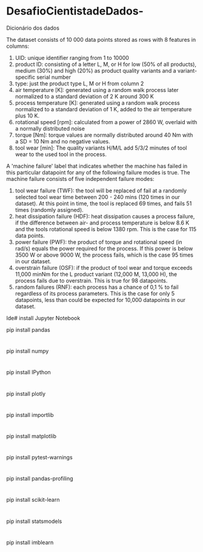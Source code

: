 # DesafioCientistadeDados-

Dicionário dos dados

The dataset consists of 10 000 data points stored as rows with 8 features in columns:

1.	UID: unique identifier ranging from 1 to 10000
2.	product ID: consisting of a letter L, M, or H for low (50% of all products), medium (30%) and high (20%) as product quality variants and a variant-specific serial number
3.	type: just the product type L, M or H from column 2
4.	air temperature [K]: generated using a random walk process later normalized to a standard deviation of 2 K around 300 K
5.	process temperature [K]: generated using a random walk process normalized to a standard deviation of 1 K, added to the air temperature plus 10 K.
6.	rotational speed [rpm]: calculated from a power of 2860 W, overlaid with a normally distributed noise
7.	torque [Nm]: torque values are normally distributed around 40 Nm with a SD = 10 Nm and no negative values.
8.	tool wear [min]: The quality variants H/M/L add 5/3/2 minutes of tool wear to the used tool in the process.

A 'machine failure' label that indicates whether the machine has failed in this particular datapoint for any of the following failure modes is true.
The machine failure consists of five independent failure modes:
1.	tool wear failure (TWF): the tool will be replaced of fail at a randomly selected tool wear time between 200 - 240 mins (120 times in our dataset). At this point in time, the tool is replaced 69 times, and fails 51 times (randomly assigned).
2.	heat dissipation failure (HDF): heat dissipation causes a process failure, if the difference between air- and process temperature is below 8.6 K and the tools rotational speed is below 1380 rpm. This is the case for 115 data points.
3.	power failure (PWF): the product of torque and rotational speed (in rad/s) equals the power required for the process. If this power is below 3500 W or above 9000 W, the process fails, which is the case 95 times in our dataset.
4.	overstrain failure (OSF): if the product of tool wear and torque exceeds 11,000 minNm for the L product variant (12,000 M, 13,000 H), the process fails due to overstrain. This is true for 98 datapoints.
5.	random failures (RNF): each process has a chance of 0,1 % to fail regardless of its process parameters. This is the case for only 5 datapoints, less than could be expected for 10,000 datapoints in our dataset.

Ide#
install Jupyter Notebook 

pip install pandas
#
pip install numpy
#
pip install IPython
#
pip install plotly
#
pip install importlib
#
pip install matplotlib
#
pip install pytest-warnings
#
pip install pandas-profiling
#
pip install  scikit-learn 
#
pip install statsmodels 
#
pip install imblearn
